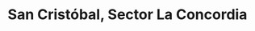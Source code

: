 ---
title: San Cristóbal, Sector La Concordia
url: /san-cristobal-sector-la-concordia/
latitude: 7.757
longitude: -72.224
---